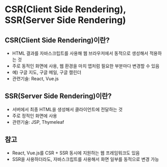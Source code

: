 # CSR(Client Side Rendering), SSR(Server Side Rendering)

## **CSR(Client Side Rendering)이란?**

- HTML 결과를 자바스크립트를 사용해 웹 브라우저에서 동적으로 생성해서 적용하는 것
- 주로 동적인 화면에 사용, 웹 환경을 마치 앱처럼 필요한 부분마다 변경할 수 있음
- 예) 구글 지도, 구글 메일, 구글 캘린더
- 관련기술: React, Vue.js

## **SSR(Server Side Rendering)이란?**

- 서버에서 최종 HTML을 생성해서 클라이언트에 전달하는 것
- 주로 정적인 화면에 사용
- 관련기술: JSP, Thymeleaf

## **참고**

- React, Vue.js를 CSR + SSR 동시에 지원하는 웹 프레임워크도 있음
- SSR을 사용하더라도, 자바스크립트를 사용해서 화면 일부를 동적으로 변경 가능
